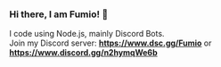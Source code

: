 ### Hi there, I am Fumio! 🚀
I code using Node.js, mainly Discord Bots. </br>
Join my Discord server: **https://www.dsc.gg/Fumio** or </br> **https://www.discord.gg/n2hymqWe6b**
